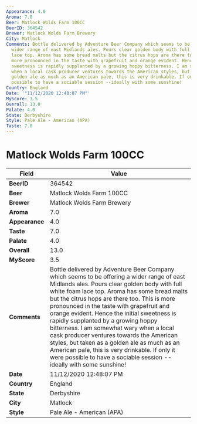 ```yaml
---
Appearance: 4.0
Aroma: 7.0
Beer: Matlock Wolds Farm 100CC
BeerID: 364542
Brewer: Matlock Wolds Farm Brewery
City: Matlock
Comments: Bottle delivered by Adventure Beer Company which seems to be offering a
  wider range of east Midlands ales. Pours clear golden body with full white foam
  lace top. Aroma has some bread malts but the citrus hops are there too. This is
  more pronounced in the taste with grapefruit and orange evident. Hence the initial
  sweetness is rapidly supplanted by a growing hoppy bitterness. I am somewhat wary
  when a local cask producer ventures towards the American styles, but taken as a
  golden ale as much as an American pale, this is very drinkable. If only it were
  possible to have a sociable session --ideally with some sunshine!
Country: England
Date: '"11/12/2020 12:48:07 PM"'
MyScore: 3.5
Overall: 13.0
Palate: 4.0
State: Derbyshire
Style: Pale Ale - American (APA)
Taste: 7.0
---
```


# Matlock Wolds Farm 100CC

| Field         | Value |
|---------------|-------|
| **BeerID** | 364542 |
| **Beer** | Matlock Wolds Farm 100CC |
| **Brewer** | Matlock Wolds Farm Brewery |
| **Aroma** | 7.0 |
| **Appearance** | 4.0 |
| **Taste** | 7.0 |
| **Palate** | 4.0 |
| **Overall** | 13.0 |
| **MyScore** | 3.5 |
| **Comments** | Bottle delivered by Adventure Beer Company which seems to be offering a wider range of east Midlands ales. Pours clear golden body with full white foam lace top. Aroma has some bread malts but the citrus hops are there too. This is more pronounced in the taste with grapefruit and orange evident. Hence the initial sweetness is rapidly supplanted by a growing hoppy bitterness. I am somewhat wary when a local cask producer ventures towards the American styles, but taken as a golden ale as much as an American pale, this is very drinkable. If only it were possible to have a sociable session --ideally with some sunshine! |
| **Date** | 11/12/2020 12:48:07 PM |
| **Country** | England |
| **State** | Derbyshire |
| **City** | Matlock |
| **Style** | Pale Ale - American (APA) |
